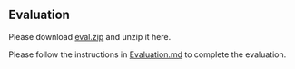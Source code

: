 Evaluation
---

Please download [eval.zip](https://drive.google.com/file/d/1atZSBBrAX54yYpxtVVW33zFvcnaHeFPy/view?usp=sharing) and unzip it here.

Please follow the instructions in [Evaluation.md](https://github.com/haotian-liu/LLaVA/blob/main/docs/Evaluation.md) to complete the evaluation.


